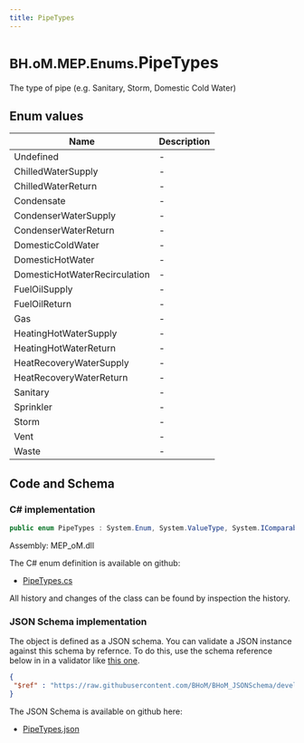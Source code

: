 ```yaml
---
title: PipeTypes
---
```


# <small>BH.oM.MEP.Enums.</small>**PipeTypes**

The type of pipe (e.g. Sanitary, Storm, Domestic Cold Water)

## Enum values

| Name            | Description                                                    |
|-----------------|----------------------------------------------------------------|
| Undefined |  -  |
| ChilledWaterSupply |  -  |
| ChilledWaterReturn |  -  |
| Condensate |  -  |
| CondenserWaterSupply |  -  |
| CondenserWaterReturn |  -  |
| DomesticColdWater |  -  |
| DomesticHotWater |  -  |
| DomesticHotWaterRecirculation |  -  |
| FuelOilSupply |  -  |
| FuelOilReturn |  -  |
| Gas |  -  |
| HeatingHotWaterSupply |  -  |
| HeatingHotWaterReturn |  -  |
| HeatRecoveryWaterSupply |  -  |
| HeatRecoveryWaterReturn |  -  |
| Sanitary |  -  |
| Sprinkler |  -  |
| Storm |  -  |
| Vent |  -  |
| Waste |  -  |


## Code and Schema

### C# implementation

``` C# title="C#"
public enum PipeTypes : System.Enum, System.ValueType, System.IComparable, System.ISpanFormattable, System.IFormattable, System.IConvertible
```

Assembly: MEP_oM.dll

The C# enum definition is available on github:

- [PipeTypes.cs](https://github.com/BHoM/BHoM/blob/develop/MEP_oM/Enums\PipeTypes.cs)

All history and changes of the class can be found by inspection the history.
### JSON Schema implementation

The object is defined as a JSON schema. You can validate a JSON instance against this schema by refernce. To do this, use the schema reference below in in a validator like [this one](https://www.jsonschemavalidator.net/).

``` json title="JSON Schema"
{
 "$ref" : "https://raw.githubusercontent.com/BHoM/BHoM_JSONSchema/develop/MEP_oM/Enums/PipeTypes.json"
}
```

The JSON Schema is available on github here:

- [PipeTypes.json](https://github.com/BHoM/BHoM_JSONSchema/blob/develop/MEP_oM/Enums/PipeTypes.json)
